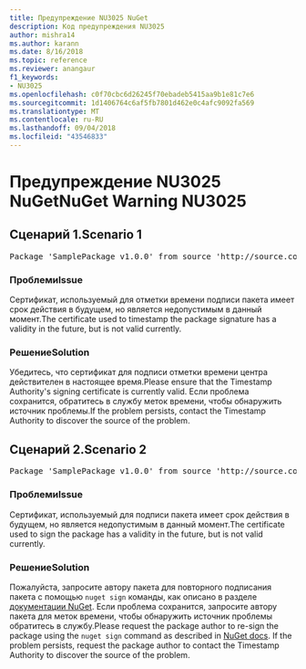 ```yaml
---
title: Предупреждение NU3025 NuGet
description: Код предупреждения NU3025
author: mishra14
ms.author: karann
ms.date: 8/16/2018
ms.topic: reference
ms.reviewer: anangaur
f1_keywords:
- NU3025
ms.openlocfilehash: c0f70cbc6d26245f70ebadeb5415aa9b1e81c7e6
ms.sourcegitcommit: 1d1406764c6af5fb7801d462e0c4afc9092fa569
ms.translationtype: MT
ms.contentlocale: ru-RU
ms.lasthandoff: 09/04/2018
ms.locfileid: "43546833"
---
```

# <a name="nuget-warning-nu3025"></a><span data-ttu-id="1365d-103">Предупреждение NU3025 NuGet</span><span class="sxs-lookup"><span data-stu-id="1365d-103">NuGet Warning NU3025</span></span>

## <a name="scenario-1"></a><span data-ttu-id="1365d-104">Сценарий 1.</span><span class="sxs-lookup"><span data-stu-id="1365d-104">Scenario 1</span></span>

<pre>Package 'SamplePackage v1.0.0' from source 'http://source.com/index.json': The timestamp signing certificate is not yet valid.</pre>

### <a name="issue"></a><span data-ttu-id="1365d-105">Проблеми</span><span class="sxs-lookup"><span data-stu-id="1365d-105">Issue</span></span>

<span data-ttu-id="1365d-106">Сертификат, используемый для отметки времени подписи пакета имеет срок действия в будущем, но является недопустимым в данный момент.</span><span class="sxs-lookup"><span data-stu-id="1365d-106">The certificate used to timestamp the package signature has a validity in the future, but is not valid currently.</span></span>


### <a name="solution"></a><span data-ttu-id="1365d-107">Решение</span><span class="sxs-lookup"><span data-stu-id="1365d-107">Solution</span></span>

<span data-ttu-id="1365d-108">Убедитесь, что сертификат для подписи отметки времени центра действителен в настоящее время.</span><span class="sxs-lookup"><span data-stu-id="1365d-108">Please ensure that the Timestamp Authority's signing certificate is currently valid.</span></span> <span data-ttu-id="1365d-109">Если проблема сохранится, обратитесь в службу меток времени, чтобы обнаружить источник проблемы.</span><span class="sxs-lookup"><span data-stu-id="1365d-109">If the problem persists, contact the Timestamp Authority to discover the source of the problem.</span></span>



## <a name="scenario-2"></a><span data-ttu-id="1365d-110">Сценарий 2.</span><span class="sxs-lookup"><span data-stu-id="1365d-110">Scenario 2</span></span>

<pre>Package 'SamplePackage v1.0.0' from source 'http://source.com/index.json': The primary signature's timestamp signing certificate is not yet valid.</pre>

### <a name="issue"></a><span data-ttu-id="1365d-111">Проблеми</span><span class="sxs-lookup"><span data-stu-id="1365d-111">Issue</span></span>

<span data-ttu-id="1365d-112">Сертификат, используемый для подписи пакета имеет срок действия в будущем, но является недопустимым в данный момент.</span><span class="sxs-lookup"><span data-stu-id="1365d-112">The certificate used to sign the package has a validity in the future, but is not valid currently.</span></span>


### <a name="solution"></a><span data-ttu-id="1365d-113">Решение</span><span class="sxs-lookup"><span data-stu-id="1365d-113">Solution</span></span>

<span data-ttu-id="1365d-114">Пожалуйста, запросите автору пакета для повторного подписания пакета с помощью `nuget sign` команды, как описано в разделе [документации NuGet](https://docs.microsoft.com/en-us/nuget/create-packages/sign-a-package). Если проблема сохранится, запросите автору пакета для меток времени, чтобы обнаружить источник проблемы обратитесь в службу.</span><span class="sxs-lookup"><span data-stu-id="1365d-114">Please request the package author to re-sign the package using the `nuget sign` command as described in [NuGet docs](https://docs.microsoft.com/en-us/nuget/create-packages/sign-a-package). If the problem persists, request the package author to contact the Timestamp Authority to discover the source of the problem.</span></span>


